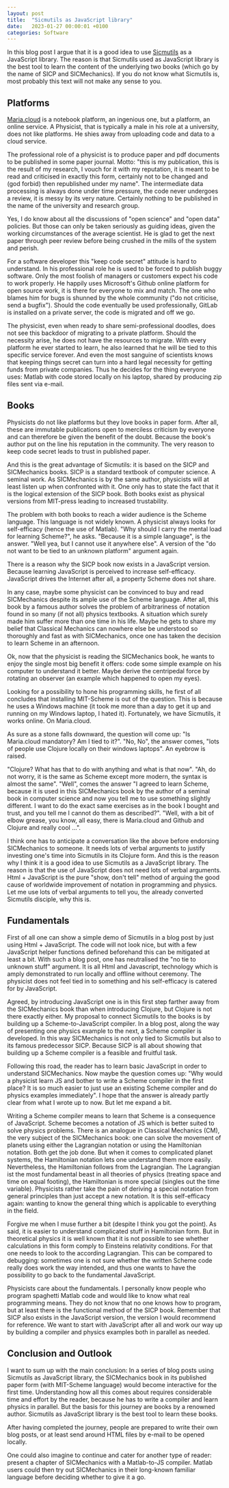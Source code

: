 ```yaml
---
layout: post
title:  "Sicmutils as JavaScript library"
date:   2023-01-27 00:00:01 +0100
categories: Software
---
```

In this blog post I argue that it is a good idea to use [Sicmutils](https://github.com/sicmutils/sicmutils) as a JavaScript library. The reason is that Sicmutils used as JavaScript library is the best tool to learn the content of the underlying two books (which go by the name of SICP and SICMechanics). If you do not know what Sicmutils is, most probably this text will not make any sense to you.

## Platforms

[Maria.cloud](https://www.maria.cloud) is a notebook platform, an ingenious one, but a platform, an online service. A Physicist, that is typically a male in his role at a university, does not like platforms. He shies away from uploading code and data to a cloud service.

The professional role of a physicist is to produce paper and pdf documents to be published in some paper journal. Motto: "this is my publication, this is the result of my research, I vouch for it with my reputation, it is meant to be read and criticised in exactly this form, certainly not to be changed and (god forbid) then republished under my name". The intermediate data processing is always done under time pressure, the code never undergoes a review, it is messy by its very nature. Certainly nothing to be published in the name of the university and research group.

Yes, I do know about all the discussions of "open science" and "open data" policies. But those can only be taken seriously as guiding ideas, given the working circumstances of the average scientist. He is glad to get the next paper through peer review before being crushed in the mills of the system and perish.

For a software developer this "keep code secret" attitude is hard to understand. In his professional role he is used to be forced to publish buggy software. Only the most foolish of managers or customers expect his code to work properly. He happily uses Microsoft's Github online platform for open source work, it is there for everyone to mix and match. The one who blames him for bugs is shunned by the whole community ("do not criticise, send a bugfix"). Should the code eventually be used professionally, GitLab is installed on a private server, the code is migrated and off we go.

The physicist, even when ready to share semi-professional doodles, does not see this backdoor of migrating to a private platform. Should the necessity arise, he does not have the resources to migrate. With every platform he ever started to learn, he also learned that he will be tied to this specific service forever. And even the most sanguine of scientists knows that keeping things secret can turn into a hard legal necessity for getting funds from private companies. Thus he decides for the thing everyone uses: Matlab with code stored locally on his laptop, shared by producing zip files sent via e-mail.

## Books

Physicists do not like platforms but they love books in paper form. After all, these are immutable publications open to merciless criticism by everyone and can therefore be given the benefit of the doubt. Because the book's author put on the line his reputation in the community. The very reason to keep code secret leads to trust in published paper.

And this is the great advantage of Sicmutils: it is based on the SICP and SICMechanics books. SICP is a standard textbook of computer science. A seminal work. As SICMechanics is by the same author, physicists will at least listen up when confronted with it. One only has to state the fact that it is the logical extension of the SICP book. Both books exist as physical versions from MIT-press leading to increased trustability.

The problem with both books to reach a wider audience is the Scheme language. This language is not widely known. A physicist always looks for self-efficacy (hence the use of Matlab). "Why should I carry the mental load for learning Scheme?", he asks. "Because it is a simple language", is the answer. "Well yea, but I cannot use it anywhere else". A version of the "do not want to be tied to an unknown platform" argument again.

There is a reason why the SICP book now exists in a JavaScript version. Because learning JavaScript is perceived to increase self-efficacy. JavaScript drives the Internet after all, a property Scheme does not share.

In any case, maybe some physicist can be convinced to buy and read SICMechanics despite its ample use of the Scheme language. After all, this book by a famous author solves the problem of arbitrariness of notation found in so many (if not all) physics textbooks. A situation which surely made him suffer more than one time in his life. Maybe he gets to share my belief that Classical Mechanics can nowhere else be understood so thoroughly and fast as with SICMechanics, once one has taken the decision to learn Scheme in an afternoon.

Ok, now that the physicist is reading the SICMechanics book, he wants to enjoy the single most big benefit it offers: code some simple example on his computer to understand it better. Maybe derive the centripedal force by rotating an observer (an example which happened to open my eyes).

Looking for a possibility to hone his programming skills, he first of all concludes that installing MIT-Scheme is out of the question. This is because he uses a Windows machine (it took me more than a day to get it up and running on my Windows laptop, I hated it). Fortunately, we have Sicmutils, it works online. On Maria.cloud.

As sure as a stone falls downward, the question will come up: "Is Maria.cloud mandatory? Am I tied to it?". "No, No", the answer comes, "lots of people use Clojure locally on their windows laptops". An eyebrow is raised.

"Clojure? What has that to do with anything and what is that now". "Ah, do not worry, it is the same as Scheme except more modern, the syntax is almost the same". "Well", comes the answer "I agreed to learn Scheme, because it is used in this SICMechanics book by the author of a seminal book in computer science and now you tell me to use something slightly different. I want to do the exact same exercises as in the book I bought and trust, and you tell me I cannot do them as described?". "Well, with a bit of elbow grease, you know, all easy, there is Maria.cloud and Github and Clojure and really cool ...".

I think one has to anticipate a conversation like the above before endorsing SICMechanics to someone. It needs lots of verbal arguments to justify investing one's time into Sicmutils in its Clojure form. And this is the reason why I think it is a good idea to use Sicmutils as a JavaScript library. The reason is that the use of JavaScript does not need lots of verbal arguments. Html + JavaScript is the pure "show, don't tell" method of arguing the good cause of worldwide improvement of notation in programming and physics. Let me use lots of verbal arguments to tell you, the already converted Sicmutils disciple, why this is.

## Fundamentals

First of all one can show a simple demo of Sicmutils in a blog post by just using Html + JavaScript. The code will not look nice, but with a few JavaScript helper functions defined beforehand this can be mitigated at least a bit. With such a blog post, one has neutralised the "no tie to unknown stuff" argument. It is all Html and Javascript, technology which is amply demonstrated to run locally and offline without ceremony. The physicist does not feel tied in to something and his self-efficacy is catered for by JavaScript.

Agreed, by introducing JavaScript one is in this first step farther away from the SICMechanics book than when introducing Clojure, but Clojure is not there exactly either. My proposal to connect Sicmutils to the books is by building up a Scheme-to-JavaScript compiler. In a blog post, along the way of presenting one physics example to the next, a Scheme compiler is developed. In this way SICMechanics is not only tied to Sicmutils but also to its famous predecessor SICP. Because SICP is all about showing that building up a Scheme compiler is a feasible and fruitful task.

Following this road, the reader has to learn basic JavaScript in order to understand SICMechanics. Now maybe the question comes up: "Why would a physicist learn JS and bother to write a Scheme compiler in the first place? It is so much easier to just use an existing Scheme compiler and do physics examples immediately". I hope that the answer is already partly clear from what I wrote up to now. But let me expand a bit.

Writing a Scheme compiler means to learn that Scheme is a consequence of JavaScript. Scheme becomes a notation of JS which is better suited to solve physics problems. There is an analogue in Classical Mechanics (CM), the very subject of the SICMechanics book: one can solve the movement of planets using either the Lagrangian notation or using the Hamiltonian notation. Both get the job done. But when it comes to complicated planet systems, the Hamiltonian notation lets one understand them more easily. Nevertheless, the Hamiltonian follows from the Lagrangian. The Lagrangian ist the most fundamental beast in all theories of physics (treating space and time on equal footing), the Hamiltonian is more special (singles out the time variable). Physicists rather take the pain of deriving a special notation from general principles than just accept a new notation. It is this self-efficacy again: wanting to know the general thing which is applicable to everything in the field.

Forgive me when I muse further a bit (despite I think you got the point). As said, it is easier to understand complicated stuff in Hamiltonian form. But in theoretical physics it is well known that it is not possible to see whether calculations in this form comply to Einsteins relativity conditions. For that one needs to look to the according Lagrangian. This can be compared to debugging: sometimes one is not sure whether the written Scheme code really does work the way intended, and thus one wants to have the possibility to go back to the fundamental JavaScript.

Physicists care about the fundamentals. I personally know people who program spaghetti Matlab code and would like to know what real programming means. They do not know that no one knows how to program, but at least there is the functional method of the SICP book. Remember that SICP also exists in the JavaScript version, the version I would recommend for reference. We want to start with JavaScript after all and work our way up by building a compiler and physics examples both in parallel as needed.

## Conclusion and Outlook

I want to sum up with the main conclusion: In a series of blog posts using Sicmutils as JavaScript library, the SICMechanics book in its published paper form (with MIT-Scheme language) would become interactive for the first time. Understanding how all this comes about requires considerable time and effort by the reader, because he has to write a compiler and learn physics in parallel. But the basis for this journey are books by a renowned author. Sicmutils as JavaScript library is the best tool to learn these books.

After having completed the journey, people are prepared to write their own blog posts, or at least send around HTML files by e-mail to be opened locally.

One could also imagine to continue and cater for another type of reader: present a chapter of SICMechanics with a Matlab-to-JS compiler. Matlab users could then try out SICMechanics in their long-known familiar language before deciding whether to give it a go.
